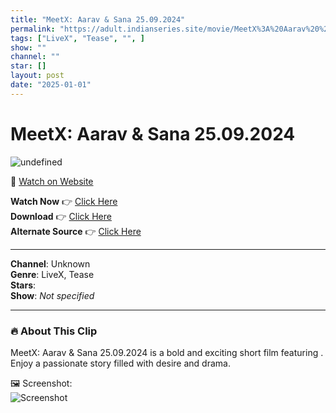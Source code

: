 ```yaml
---
title: "MeetX: Aarav & Sana 25.09.2024"
permalink: "https://adult.indianseries.site/movie/MeetX%3A%20Aarav%20%26%20Sana%2025.09.2024"
tags: ["LiveX", "Tease", "", ]
show: ""
channel: ""
star: []
layout: post
date: "2025-01-01"
---
```


# MeetX: Aarav & Sana 25.09.2024

![undefined](https://desisins.com/wp-content/uploads/2024/09/Aarav-n-Sana-DesiSins.com_.jpg)

🔗 [Watch on Website](https://adult.indianseries.site/movie/MeetX%3A%20Aarav%20%26%20Sana%2025.09.2024)

**Watch Now** 👉 [Click Here](https://adult.indianseries.site/movie/MeetX%3A%20Aarav%20%26%20Sana%2025.09.2024)  
**Download** 👉 [Click Here](https://adult.indianseries.site/movie/MeetX%3A%20Aarav%20%26%20Sana%2025.09.2024)  
**Alternate Source** 👉 [Click Here](https://adult.indianseries.site/movie/MeetX%3A%20Aarav%20%26%20Sana%2025.09.2024)

---

**Channel**: Unknown  
**Genre**: LiveX, Tease  
**Stars**:   
**Show**: *Not specified*

---

### 🔥 About This Clip

MeetX: Aarav & Sana 25.09.2024 is a bold and exciting short film featuring . Enjoy a passionate story filled with desire and drama.
 
🖼️ Screenshot:  
![Screenshot](https://desisins.com/wp-content/uploads/2024/09/Aarav-n-Sana-DesiSins.com_.jpg)
